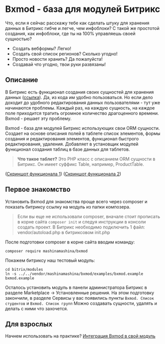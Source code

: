 # Bxmod - база для модулей Битрикс

Что, если я сейчас расскажу тебе как сделать штуку для хранения данных в Битрикс гибче и легче, чем инфоблоки? С такой же простотой создания, как инфоблоки, где ты на 100% управляешь своей сущностью?

 - Создать вебформы? Легко!
 - Создать свой список регионов? Сколько угодно!
 - Просто новости хранить? Да пожалуйста!
 - Создавай что угодно, твои руки развязаны!

## Описание

В Битрикс есть функционал создания своих сущностей для хранения данных ([ссылка](https://dev.1c-bitrix.ru/learning/course/index.php?COURSE_ID=43&LESSON_ID=4803&LESSON_PATH=3913.3516.5748.4803)). Да, из кода им удобно пользоваться. Но если дело доходит до удобного редактирования данных пользователями - тут уже начинаются проблемы. Каждый раз, на каждую сущность, на каждое поле приходится тратить огромное количество драгоценного времени. Bxmod - решает эту проблему.

Bxmod - база для модулей Битрикс использующих свои ORM сущности.
Создает на основе описания полей в таблете список элементов, формы создания и редактирования элементов, функционал быстрого редактирования, удаления.
Добавляет в установщик модулей функционал создания таблиц в базе данных для таблетов.

> **Что такое таблет?**
> Это PHP класс с описанием ORM сущности в Битрикс. Он имеет суффикс Table, например, ProductTable.

([Скриншот функционала 1](https://github.com/MashinaMashina/Bxmod/blob/master/docs/images/Screenshot_84.png))
([Скриншот функционала 2](https://github.com/MashinaMashina/Bxmod/blob/master/docs/images/Screenshot_85.png))

## Первое знакомство
Установить Bxmod для знакомства проще всего через composer и показать битриксу ссылку на модуль из папки композера.

> Если вы еще не использовали composer, вначале стоит прописать в корне
> сайта `composer init` и следуя инструкции в консоли создать проект. В
> Битрикс необходимо подключить 1 файл: vendor/autoload.php в
> битриксовом init.php

После подготовки composer в корне сайта вводим команду:

    composer require mashinamashina/bxmod

 Покажем битриксу наш тестовый модуль:
 

    cd bitrix/modules
    ln -s ../../vendor/mashinamashina/bxmod/examples/bxmod.example bxmod.example
   
   Осталось установить модуль в панели администратора Битрикс в разделе Marketplace -> Установленные решения.
   На этом подготовку закончили, в разделе Сервисы у вас появились пункты `Bxmod. Список студентов` и `Bxmod. Список групп`
   Можно создавать сущности, удалять и делать с ними что захочется.

## Для взрослых
Начнем использовать на практике?
[Интеграция Bxmod в свой модуль](https://github.com/MashinaMashina/Bxmod/blob/master/docs/integrate/lesson1.md)
